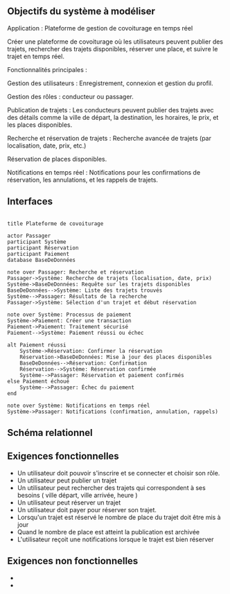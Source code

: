 ## Objectifs du système à modéliser

Application : Plateforme de gestion de covoiturage en temps réel

Créer une plateforme de covoiturage où les utilisateurs peuvent publier des trajets, rechercher des trajets disponibles, réserver une place, et suivre le trajet en temps réel.

Fonctionnalités principales :

Gestion des utilisateurs : Enregistrement, connexion et gestion du profil.

Gestion des rôles : conducteur ou passager.

Publication de trajets : Les conducteurs peuvent publier des trajets avec des détails comme la ville de départ, la destination, les horaires, le prix, et les places disponibles.

Recherche et réservation de trajets : Recherche avancée de trajets (par localisation, date, prix, etc.)

Réservation de places disponibles.

Notifications en temps réel : Notifications pour les confirmations de réservation, les annulations, et les rappels de trajets.


## Interfaces

```

title Plateforme de covoiturage 

actor Passager
participant Système
participant Réservation
participant Paiement
database BaseDeDonnées

note over Passager: Recherche et réservation
Passager->Système: Recherche de trajets (localisation, date, prix)
Système->BaseDeDonnées: Requête sur les trajets disponibles
BaseDeDonnées-->Système: Liste des trajets trouvés
Système-->Passager: Résultats de la recherche
Passager->Système: Sélection d'un trajet et début réservation

note over Système: Processus de paiement
Système->Paiement: Créer une transaction
Paiement->Paiement: Traitement sécurisé
Paiement-->Système: Paiement réussi ou échec

alt Paiement réussi
    Système->Réservation: Confirmer la réservation
    Réservation->BaseDeDonnées: Mise à jour des places disponibles
    BaseDeDonnées-->Réservation: Confirmation
    Réservation-->Système: Réservation confirmée
    Système-->Passager: Réservation et paiement confirmés
else Paiement échoué
    Système-->Passager: Échec du paiement
end

note over Système: Notifications en temps réel
Système->Passager: Notifications (confirmation, annulation, rappels)

```


## Schéma relationnel



## Exigences fonctionnelles

* Un utilisateur  doit pouvoir s'inscrire et se connecter et choisir son rôle.
* Un utilisateur peut publier un trajet
* Un  utilisateur peut rechercher des trajets qui correspondent à ses besoins ( ville départ, ville arrivée, heure )
* Un utilisateur peut réserver un trajet
* Un utilisateur doit payer pour réserver son trajet.
* Lorsqu'un trajet est réservé le nombre de place du trajet doit être mis à jour
* Quand le nombre de place est atteint la publication est archivée
* L'utilisateur reçoit une notifications lorsque le trajet est bien réserver 


## Exigences non fonctionnelles

* 
* 
